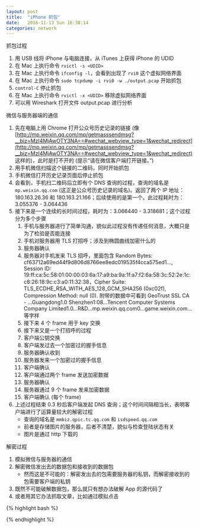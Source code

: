 ```yaml
---
layout: post
title:  "iPhone 抓包"
date:   2016-11-13 Sun 16:38:14
categories: network
---
```


抓包过程

1. 用 USB 线将 iPhone 与电脑连接，从 iTunes 上获得 iPhone 的 UDID
2. 在 Mac 上执行命令 `rvictl -s <UDID>`
3. 在 Mac 上执行命令 `ifconfig -l`，会看到出现了 `rvi0` 这个虚拟网络界面
4. 在 Mac 上执行命令 `sudo tcpdump -i rvi0 -w ./output.pcap` 开始抓包
5. `control-C` 停止抓包
6. 在 Mac 上执行命令 `rvictl -x <UDID>` 移除虚拟网络界面
7. 可以用 Wireshark 打开文件 output.pcap 进行分析

微信与服务器端的通信

1. 先在电脑上用 Chrome 打开公众号历史记录的链接 (像 [http://mp.weixin.qq.com/mp/getmasssendmsg?__biz=MzI4MjAwOTY3NA==#wechat_webview_type=1&wechat_redirect](http://mp.weixin.qq.com/mp/getmasssendmsg?__biz=MzI4MjAwOTY3NA==#wechat_webview_type=1&wechat_redirect) 这样的)，此时是打不开的 (提示“请在微信客户端打开链接。”)
2. 用手机微信扫描这个链接的二维码，同时开始抓包
3. 手机微信打开历史记录页面后停止抓包
4. 会看到，手机扫二维码后立即有个 DNS 查询的过程，查询的域名是 `mp.weixin.qq.com` (这正是公众号历史记录的域名)。返回了两个 IP 地址：180.163.26.36 和 180.163.21.166；后续使用的是第一个。此过程耗时为：3.055376 - 3.064436
5. 接下来是一个连续的长时间过程，耗时为：3.066440 - 3.318681；这个过程分为多个步骤
    1. 手机与服务器进行了简单沟通，貌似此过程没有传递任何消息，大概只是为了检验是否能连接
    2. 手机对服务器用 TLS 打招呼；涉及到椭圆曲线加密什么的
    3. 服务器确认
    4. 服务器对手机发来 TLS 招呼，里面包含 Random Bytes: cf63712a69ed44f9d806d8766ee8edc019535f4cca575ed1..., Session ID: 19:ff:ca:5c:58:01:00:00:03:6a:17:a9:ba:9a:1f:a7:f2:6a:58:3c:52:2e:1c:c8:26:18:9c:c3:a0:11:32:38，Cipher Suite: TLS_ECDHE_RSA_WITH_AES_128_GCM_SHA256 (0xc02f), Compression Method: null (0).  附带的数据中可看到 GeoTrust SSL CA - ...Guangdong1.0 Shenzhen1:08...Tencent Computer Systems Company Limited1.0...R&D...mp.weixin.qq.com0...game.weixin.com... 等字样
    5. 接下来 4 个 frame 用于 key 交换
    6. 接下来又是一个打招呼的过程
    7. 客户端公钥交换
    8. 客户端发过去一个加密过的握手信息
    9. 服务器确认收到
    10. 服务器发来一个加密过的握手信息
    11. 客户端确认
    12. 客户端通过两个 frame 发送加密数据
    13. 服务器确认
    14. 服务器通过 9 个 frame 发来加密数据
    15. 客户端确认 (每个 frame)
6. 上述过程结束 0.3 秒后客户端发起 DNS 查询；这个时间间隔相当长，表明客户端进行了运算量较大的解密过程
    - 查询的域名是 `mmbiz.qpic.tc.qq.com` 和 `isdspeed.qq.com`
    - 前者是存储图片的服务器，后者不清楚，貌似与检查登陆状态有关
    - 图片是通过 http 下载的

解密过程

1. 模拟微信与服务器的通信
2. 解密微信发出去的数据包和接收到的数据包
    - 然而这是不可能的：解密发出去的包需要服务器的私钥，而解密接收到的包需要客户端的私钥
3. 既然不可能破解数据包，那么就只有想办法破解 App 的源代码了
4. 或者用其它办法抓取文章，比如通过模拟点击


{% highlight bash %}

{% endhighlight %}
